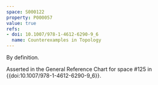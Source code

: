 ```yaml
---
space: S000122
property: P000057
value: true
refs:
- doi: 10.1007/978-1-4612-6290-9_6
  name: Counterexamples in Topology
---
```


By definition.

Asserted in the General Reference Chart for space #125 in
{{doi:10.1007/978-1-4612-6290-9_6}}.
